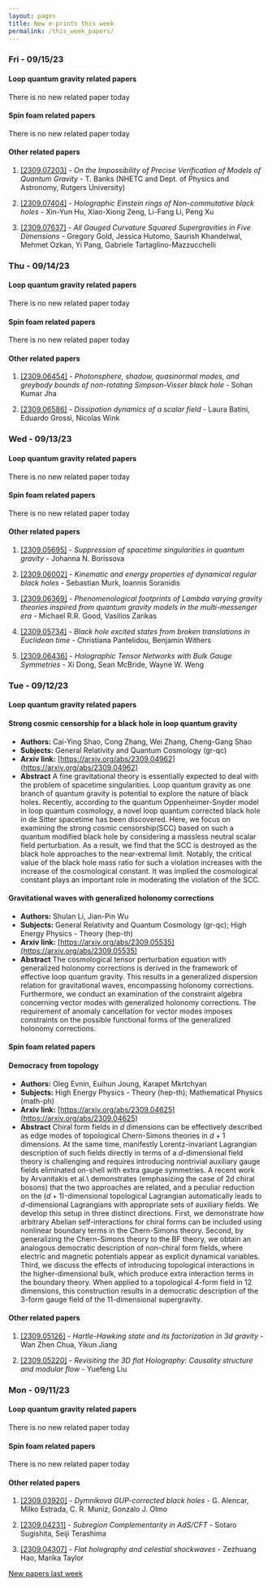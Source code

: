 ```yaml
---
layout: pages
title: New e-prints this week
permalink: /this_week_papers/
---
```




### Fri - 09/15/23

#### Loop quantum gravity related papers

There is no new related paper today 

#### Spin foam related papers

There is no new related paper today 



#### Other related papers

1. [[2309.07203]](https://arxiv.org/abs/2309.07203) - *On the Impossibility of Precise Verification of Models of Quantum  Gravity* - T. Banks (NHETC and Dept. of Physics and Astronomy, Rutgers University)

1. [[2309.07404]](https://arxiv.org/abs/2309.07404) - *Holographic Einstein rings of Non-commutative black holes* - Xin-Yun Hu, Xiao-Xiong Zeng, Li-Fang Li, Peng Xu

1. [[2309.07637]](https://arxiv.org/abs/2309.07637) - *All Gauged Curvature Squared Supergravities in Five Dimensions* - Gregory Gold, Jessica Hutomo, Saurish Khandelwal, Mehmet Ozkan, Yi Pang, Gabriele Tartaglino-Mazzucchelli



### Thu - 09/14/23

#### Loop quantum gravity related papers

There is no new related paper today 

#### Spin foam related papers

There is no new related paper today 



#### Other related papers

1. [[2309.06454]](https://arxiv.org/abs/2309.06454) - *Photonsphere, shadow, quasinormal modes, and greybody bounds of  non-rotating Simpson-Visser black hole* - Sohan Kumar Jha

1. [[2309.06586]](https://arxiv.org/abs/2309.06586) - *Dissipation dynamics of a scalar field* - Laura Batini, Eduardo Grossi, Nicolas Wink



### Wed - 09/13/23

#### Loop quantum gravity related papers

There is no new related paper today 

#### Spin foam related papers

There is no new related paper today 



#### Other related papers

1. [[2309.05695]](https://arxiv.org/abs/2309.05695) - *Suppression of spacetime singularities in quantum gravity* - Johanna N. Borissova

1. [[2309.06002]](https://arxiv.org/abs/2309.06002) - *Kinematic and energy properties of dynamical regular black holes* - Sebastian Murk, Ioannis Soranidis

1. [[2309.06369]](https://arxiv.org/abs/2309.06369) - *Phenomenological footprints of Lambda varying gravity theories inspired  from quantum gravity models in the multi-messenger era* - Michael R.R. Good, Vasilios Zarikas

1. [[2309.05734]](https://arxiv.org/abs/2309.05734) - *Black hole excited states from broken translations in Euclidean time* - Christiana Pantelidou, Benjamin Withers

1. [[2309.06436]](https://arxiv.org/abs/2309.06436) - *Holographic Tensor Networks with Bulk Gauge Symmetries* - Xi Dong, Sean McBride, Wayne W. Weng



### Tue - 09/12/23

#### Loop quantum gravity related papers

#### **Strong cosmic censorship for a black hole in loop quantum gravity**
 - **Authors:** Cai-Ying Shao, Cong Zhang, Wei Zhang, Cheng-Gang Shao
 - **Subjects:** General Relativity and Quantum Cosmology (gr-qc)
 - **Arxiv link:** [https://arxiv.org/abs/2309.04962](https://arxiv.org/abs/2309.04962)
 - **Abstract**
 A fine gravitational theory is essentially expected to deal with the problem of spacetime singularities. Loop quantum gravity as one branch of quantum gravity is potential to explore the nature of black holes. Recently, according to the quantum Oppenheimer-Snyder model in loop quantum cosmology, a novel loop quantum corrected black hole in de Sitter spacetime has been discovered. Here, we focus on examining the strong cosmic censorship(SCC) based on such a quantum modified black hole by considering a massless neutral scalar field perturbation. As a result, we find that the SCC is destroyed as the black hole approaches to the near-extremal limit. Notably, the critical value of the black hole mass ratio for such a violation increases with the increase of the cosmological constant. It was implied the cosmological constant plays an important role in moderating the violation of the SCC. 

#### **Gravitational waves with generalized holonomy corrections**
 - **Authors:** Shulan Li, Jian-Pin Wu
 - **Subjects:** General Relativity and Quantum Cosmology (gr-qc); High Energy Physics - Theory (hep-th)
 - **Arxiv link:** [https://arxiv.org/abs/2309.05535](https://arxiv.org/abs/2309.05535)
 - **Abstract**
 The cosmological tensor perturbation equation with generalized holonomy corrections is derived in the framework of effective loop quantum gravity. This results in a generalized dispersion relation for gravitational waves, encompassing holonomy corrections. Furthermore, we conduct an examination of the constraint algebra concerning vector modes with generalized holonomy corrections. The requirement of anomaly cancellation for vector modes imposes constraints on the possible functional forms of the generalized holonomy corrections. 

#### Spin foam related papers

#### **Democracy from topology**
 - **Authors:** Oleg Evnin, Euihun Joung, Karapet Mkrtchyan
 - **Subjects:** High Energy Physics - Theory (hep-th); Mathematical Physics (math-ph)
 - **Arxiv link:** [https://arxiv.org/abs/2309.04625](https://arxiv.org/abs/2309.04625)
 - **Abstract**
 Chiral form fields in $d$ dimensions can be effectively described as edge modes of topological Chern-Simons theories in $d+1$ dimensions. At the same time, manifestly Lorentz-invariant Lagrangian description of such fields directly in terms of a $d$-dimensional field theory is challenging and requires introducing nontrivial auxiliary gauge fields eliminated on-shell with extra gauge symmetries. A recent work by Arvanitakis et al.\ demonstrates (emphasizing the case of 2d chiral bosons) that the two approaches are related, and a peculiar reduction on the $(d+1)$-dimensional topological Lagrangian automatically leads to $d$-dimensional Lagrangians with appropriate sets of auxiliary fields. We develop this setup in three distinct directions. First, we demonstrate how arbitrary Abelian self-interactions for chiral forms can be included using nonlinear boundary terms in the Chern-Simons theory. Second, by generalizing the Chern-Simons theory to the BF theory, we obtain an analogous democratic description of non-chiral form fields, where electric and magnetic potentials appear as explicit dynamical variables. Third, we discuss the effects of introducing topological interactions in the higher-dimensional bulk, which produce extra interaction terms in the boundary theory. When applied to a topological 4-form field in 12 dimensions, this construction results in a democratic description of the 3-form gauge field of the 11-dimensional supergravity. 



#### Other related papers

1. [[2309.05126]](https://arxiv.org/abs/2309.05126) - *Hartle-Hawking state and its factorization in 3d gravity* - Wan Zhen Chua, Yikun Jiang

1. [[2309.05220]](https://arxiv.org/abs/2309.05220) - *Revisiting the 3D flat Holography: Causality structure and modular flow* - Yuefeng Liu



### Mon - 09/11/23

#### Loop quantum gravity related papers

There is no new related paper today 

#### Spin foam related papers

There is no new related paper today 



#### Other related papers

1. [[2309.03920]](https://arxiv.org/abs/2309.03920) - *Dymnikova GUP-corrected black holes* - G. Alencar, Milko Estrada, C. R. Muniz, Gonzalo J. Olmo

1. [[2309.04231]](https://arxiv.org/abs/2309.04231) - *Subregion Complementarity in AdS/CFT* - Sotaro Sugishita, Seiji Terashima

1. [[2309.04307]](https://arxiv.org/abs/2309.04307) - *Flat holography and celestial shockwaves* - Zezhuang Hao, Marika Taylor






[New papers last week]({{site.url}}/archived/weekly/pre-prints/2023/09/11/archived_weekly_papers.html)